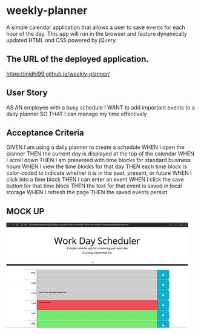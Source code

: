 # weekly-planner
A simple calendar application that allows a user to save events for each hour of the day. This app will run in the browser and feature dynamically updated HTML and CSS powered by jQuery.

## The URL of the deployed application.
https://inidhi99.github.io/weekly-planner/


## User Story
AS AN employee with a busy schedule
I WANT to add important events to a daily planner
SO THAT I can manage my time effectively

## Acceptance Criteria
GIVEN I am using a daily planner to create a schedule
WHEN I open the planner
THEN the current day is displayed at the top of the calendar
WHEN I scroll down
THEN I am presented with time blocks for standard business hours
WHEN I view the time blocks for that day
THEN each time block is color-coded to indicate whether it is in the past, present, or future
WHEN I click into a time block
THEN I can enter an event
WHEN I click the save button for that time block
THEN the text for that event is saved in local storage
WHEN I refresh the page
THEN the saved events persist


## MOCK UP 
![](Assets/05-third-party-apis-homework-demo.gif)
